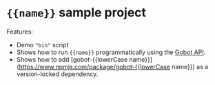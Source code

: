 # `{{name}}` sample project

Features:

- Demo `"bin"` script
- Shows how to run `{{name}}` programmatically using the [Gobot API](https://github.com/benallfree/gobot/tree/{{branch}}/docs/readme.md).
- Shows how to add [gobot-{{lowerCase name}}](https://www.npmjs.com/package/gobot-{{lowerCase name}}) as a version-locked dependency.
